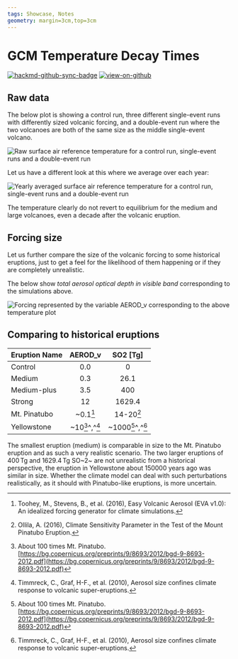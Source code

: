 ```yaml
---
tags: Showcase, Notes
geometry: margin=3cm,top=3cm
---
```


# GCM Temperature Decay Times

[![hackmd-github-sync-badge](https://hackmd.io/j4L-EIhRQqGdl5KmiIZ-_w/badge)](https://hackmd.io/@engeir/S1XVyfNC5)
[![view-on-github](https://img.shields.io/badge/View%20on-GitHub-yellowgreen)](https://github.com/engeir/hack-md-notes/blob/main/gcm_temperature_dacay.md)

## Raw data

The below plot is showing a control run, three different single-event runs with
differently sized volcanic forcing, and a double-event run where the two volcanoes are
both of the same size as the middle single-event volcano.

![Raw surface air reference temperature for a control run, single-event runs and a
double-event
run](https://raw.githubusercontent.com/engeir/hack-md-notes/fa58e16e7d510e15ffe8a589ad09984fb795e327/assets/pic/gcm-temperature-decay/temperature-decay-raw.png
"Raw surface air reference temperature for a control run, single-event runs and a
double-event run")

Let us have a different look at this where we average over each year:

![Yearly averaged surface air reference temperature for a control run, single-event runs
and a double-event
run](https://raw.githubusercontent.com/engeir/hack-md-notes/fa58e16e7d510e15ffe8a589ad09984fb795e327/assets/pic/gcm-temperature-decay/temperature-decay-avg.png
"Yearly averaged surface air reference temperature for a control run, single-event runs
and a double-event run")

The temperature clearly do not revert to equilibrium for the medium and large volcanoes,
even a decade after the volcanic eruption.

## Forcing size

Let us further compare the size of the volcanic forcing to some historical eruptions,
just to get a feel for the likelihood of them happening or if they are completely
unrealistic.

The below show _total aerosol optical depth in visible band_ corresponding to the
simulations above.

![Forcing represented by the variable AEROD_v corresponding to the above temperature
plot](https://raw.githubusercontent.com/engeir/hack-md-notes/9b9a0c0ec490b45097cd861e0a9b876363b9d11d/assets/pic/gcm-temperature-decay/temperature-decay-aerod_v.png
"Forcing represented by the variable AEROD_v corresponding to the above temperature
plot")

## Comparing to historical eruptions

| Eruption Name |    AEROD_v     |     SO2 [Tg]     |
| :------------ | :------------: | :--------------: |
| Control       |      0.0       |        0         |
| Medium        |      0.3       |       26.1       |
| Medium-plus   |      3.5       |       400        |
| Strong        |       12       |      1629.4      |
| Mt. Pinatubo  |    ~0.1[^1]    |    14-20[^2]     |
| Yellowstone   | ~10[^3]^,^[^4] | ~1000[^3]^,^[^4] |

The smallest eruption (medium) is comparable in size to the Mt. Pinatubo eruption and as
such a very realistic scenario. The two larger eruptions of $400\,\mathrm{Tg}$ and
$1629.4\,\mathrm{Tg}$ SO~2~ are not unrealistic from a historical perspective, the
eruption in Yellowstone about $150000$ years ago was similar in size. Whether the
climate model can deal with such perturbations realistically, as it should with
Pinatubo-like eruptions, is more uncertain.

[^1]:
    Toohey, M., Stevens, B., et al. (2016), Easy Volcanic Aerosol (EVA v1.0): An
    idealized forcing generator for climate simulations.

[^2]:
    Ollila, A. (2016), Climate Sensitivity Parameter in the Test of the Mount Pinatubo
    Eruption.

[^3]:
    About 100 times Mt. Pinatubo.
    [https://bg.copernicus.org/preprints/9/8693/2012/bgd-9-8693-2012.pdf](https://bg.copernicus.org/preprints/9/8693/2012/bgd-9-8693-2012.pdf)

[^4]:
    Timmreck, C., Graf, H-F., et al. (2010), Aerosol size confines climate response to
    volcanic super-eruptions.
